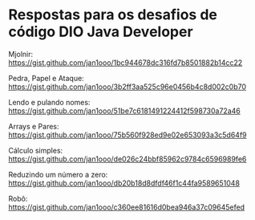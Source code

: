 # Respostas para os desafios de código DIO Java Developer

Mjolnir: https://gist.github.com/jan1ooo/1bc944678dc316fd7b8501882b14cc22

Pedra, Papel e Ataque: https://gist.github.com/jan1ooo/3b2ff3aa525c96e0456b4c8d002c0b70

Lendo e pulando nomes: https://gist.github.com/jan1ooo/51be7c6181491224412f598730a72a46

Arrays e Pares: https://gist.github.com/jan1ooo/75b560f928ed9e02e653093a3c5d64f9

Cálculo simples: https://gist.github.com/jan1ooo/de026c24bbf85962c9784c6596989fe6

Reduzindo um número a zero: https://gist.github.com/jan1ooo/db20b18d8dfdf46f1c44fa9589651048

Robô: https://gist.github.com/jan1ooo/c360ee81616d0bea946a37c09645efed
